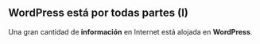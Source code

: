 ## WordPress está por todas partes (I)

Una gran cantidad de **información** en Internet está alojada en **WordPress**.